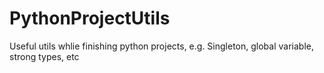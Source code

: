 # PythonProjectUtils
Useful utils whlie finishing python projects, e.g. Singleton, global variable, strong types, etc
